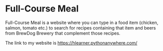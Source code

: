 # Full-Course Meal

Full-Course Meal is a website where you can type in a food item (chicken, salmon, tomato etc.) to search for recipes containing that item and beers from BrewDog Brewery that complement those recipes.

The link to my website is https://hlearner.pythonanywhere.com/
